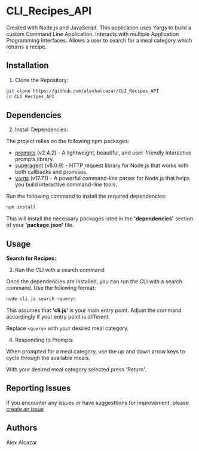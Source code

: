 # CLI_Recipes_API

Created with Node.js and JavaScript.
This application uses Yargs to build a custom Command Line Application.
Interacts with multiple Application Programming Interfaces.
Allows a user to search for a meal category which returns a recipe.

## Installation 

1. Clone the Repository:

```bash
git clone https://github.com/alexhalcazar/CLI_Recipes_API
cd CLI_Recipes_API
```

## Dependencies 

2. Install Dependencies:

The project relies on the following npm packages:

- [prompts](https://www.npmjs.com/package/prompts) (v2.4.2) - A lightweight, beautiful, and user-friendly interactive prompts library.
- [superagent](https://www.npmjs.com/package/superagent) (v8.0.9) - HTTP request library for Node.js that works with both callbacks and promises.
- [yargs](https://www.npmjs.com/package/yargs) (v17.7.1) - A powerful command-line parser for Node.js that helps you build interactive command-line tools.

Run the following command to install the required dependencies:

```bash
npm install
```

This will install the necessary packages isted in the **'dependencies'** section of your **'package.json'** file.

## Usage

**Search for Recipes:**

3. Run the CLI with a search command:

Once the dependencies are installed, you can run the CLI with a search command. Use the following format:

```bash
node cli.js search <query>
```

This assumes that **'cli.js'** is your main entry point. Adjust the command accordingly if your entry point is different.

Replace `<query>` with your desired meal category.

4. Responding to Prompts

When prompted for a meal category, use the up and down arrow keys to cycle through the available meals.

With your desired meal category selected press 'Return'.

## Reporting Issues

If you encounter any issues or have suggesttions for improvement, please [create an issue](https://github.com/alexhalcazar/CLI_Recipes_API/issues)

## Authors

Alex Alcazar